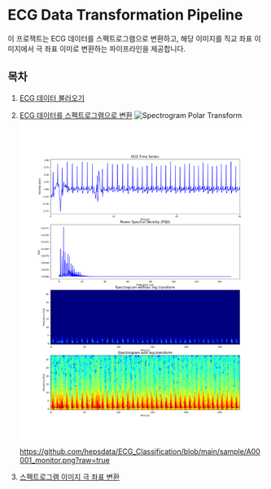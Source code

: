 # ECG Data Transformation Pipeline

이 프로젝트는 ECG 데이터를 스펙트로그램으로 변환하고, 해당 이미지를 직교 좌표 이미지에서 극 좌표 이미로 변환하는 파이프라인을 제공합니다.

## 목차

1. [ECG 데이터 불러오기](#ecg-데이터-불러오기)
2. [ECG 데이터를 스펙트로그램으로 변환](#ecg-데이터를-스펙트로그램으로-변환)
![Spectrogram Polar Transform](./images/spectrogram_polar_transform.png)
![(./images/spectrogram_polar_transform.png)](https://github.com/hepsdata/ECG_Classification/blob/main/sample/A00001_monitor.png?raw=true)https://github.com/hepsdata/ECG_Classification/blob/main/sample/A00001_monitor.png?raw=true


4. [스펙트로그램 이미지 극 좌표 변환](#스펙트로그램-이미지-극-좌표-변환)
